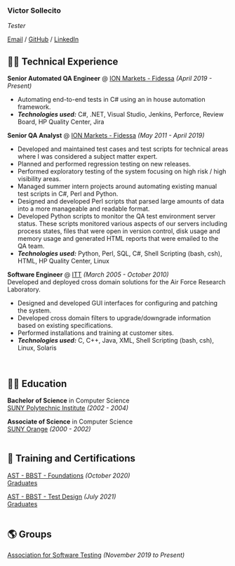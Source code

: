 ### Victor Sollecito <br>

_Tester_

[Email](mailto:vsollecito@gmail.com) / [GitHub](https://github.com/vsollecito/) / [LinkedIn](https://www.linkedin.com/in/victorsollecito/) <br>

## 👨‍💻 Technical Experience <br>

**Senior Automated QA Engineer** @ [ION Markets - Fidessa](https://iongroup.com/markets/products/fidessa/) _(April 2019 - Present)_<br>
- Automating end-to-end tests in C# using an in house automation framework.
- **_Technologies used:_** C#, .NET, Visual Studio, Jenkins, Perforce, Review Board, HP Quality Center, Jira

**Senior QA Analyst** @ [ION Markets - Fidessa](https://iongroup.com/markets/products/fidessa/) _(May 2011 - April 2019)_<br>
- Developed and maintained test cases and test scripts for technical areas where I was considered a subject matter expert.
- Planned and performed regression testing on new releases.
- Performed exploratory testing of the system focusing on high risk / high visibility areas.
- Managed summer intern projects around automating existing manual test scripts in C#, Perl and Python.
- Designed and developed Perl scripts that parsed large amounts of data into a more manageable and readable format.
- Developed Python scripts to monitor the QA test environment server status. These scripts monitored various aspects of our servers including process states, files that were open in version control, disk usage and memory usage and generated HTML reports that were emailed to the QA team.
- **_Technologies used:_** Python, Perl, SQL, C#, Shell Scripting (bash, csh), HTML, HP Quality Center, Linux

**Software Engineer** @ [ITT](https://www.itt.com/) _(March 2005 - October 2010)_<br>
Developed and deployed cross domain solutions for the Air Force Research Laboratory. <br>
- Designed and developed GUI interfaces for configuring and patching the system.
- Developed cross domain filters to upgrade/downgrade information based on existing specifications.
- Performed installations and training at customer sites.
- **_Technologies used:_** C, C++, Java, XML, Shell Scripting (bash, csh), Linux, Solaris
<br>

## 👨‍🎓 Education <br>

**Bachelor of Science** in Computer Science <br>
[SUNY Polytechnic Institute](https://sunypoly.edu/) _(2002 - 2004)_<br>

**Associate of Science** in Computer Science <br>
[SUNY Orange](https://sunyorange.edu/) _(2000 - 2002)_<br>
<br>

## 📜 Training and Certifications <br>

[AST - BBST - Foundations](https://associationforsoftwaretesting.org/bbst-black-box-software-testing-courses/foundations/) _(October 2020)_ <br>
[Graduates](https://associationforsoftwaretesting.org/graduates/) <br>

[AST - BBST - Test Design](https://associationforsoftwaretesting.org/bbst-black-box-software-testing-courses/test-design/) _(July 2021)_ <br>
[Graduates](https://associationforsoftwaretesting.org/graduates/) <br>
<br>

## 🌎 Groups <br>

[Association for Software Testing](https://www.associationforsoftwaretesting.org/) _(November 2019 to Present)_<br>
